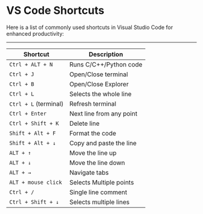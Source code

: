 # VS Code Shortcuts

Here is a list of commonly used shortcuts in Visual Studio Code for enhanced productivity:

---

| Shortcut             | Description                      |
|----------------------|----------------------------------|
| `Ctrl + ALT + N`     | Runs C/C++/Python code           |
| `Ctrl + J`           | Open/Close terminal              |
| `Ctrl + B`           | Open/Close Explorer              |
| `Ctrl + L`           | Selects the whole line           |
| `Ctrl + L` (terminal)| Refresh terminal                 |
| `Ctrl + Enter`       | Next line from any point         |
| `Ctrl + Shift + K`   | Delete line                      |
| `Shift + Alt + F`    | Format the code                  |
| `Shift + Alt + ↓`    | Copy and paste the line          |
| `ALT + ↑`            | Move the line up                 |
| `ALT + ↓`            | Move the line down               |
| `ALT + →`            | Navigate tabs                    |
| `ALT + mouse click`  | Selects Multiple points          |
| `Ctrl + /`           | Single line comment              |
| `Ctrl + Shift + ↓`   | Selects multiple lines           |
